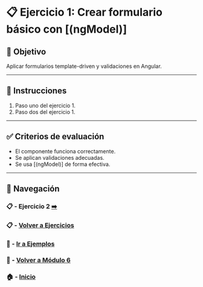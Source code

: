 # 📋 Ejercicio 1: Crear formulario básico con [(ngModel)]

## 🎯 Objetivo
Aplicar formularios template-driven y validaciones en Angular.

---

## 📝 Instrucciones

1. Paso uno del ejercicio 1.
2. Paso dos del ejercicio 1.

---

## ✅ Criterios de evaluación

- El componente funciona correctamente.
- Se aplican validaciones adecuadas.
- Se usa [(ngModel)] de forma efectiva.

---

## 🔁 Navegación

### 📋 - Ejercicio 2 [➡️](./Ejercicio_2.md)

### 📋 - [Volver a Ejercicios](../README.md)

### 🧪 - [Ir a Ejemplos](../../Ejemplos/README.md)

### 📘 - [Volver a Módulo 6](../../Modulo_6.md) 

### 🏠 - [Inicio](../../../README.md)


